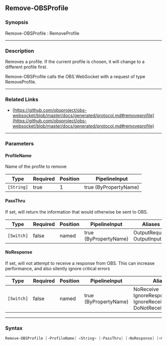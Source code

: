 Remove-OBSProfile
-----------------




### Synopsis
Remove-OBSProfile : RemoveProfile



---


### Description

Removes a profile. If the current profile is chosen, it will change to a different profile first.


Remove-OBSProfile calls the OBS WebSocket with a request of type RemoveProfile.



---


### Related Links
* [https://github.com/obsproject/obs-websocket/blob/master/docs/generated/protocol.md#removeprofile](https://github.com/obsproject/obs-websocket/blob/master/docs/generated/protocol.md#removeprofile)





---


### Parameters
#### **ProfileName**

Name of the profile to remove






|Type      |Required|Position|PipelineInput        |
|----------|--------|--------|---------------------|
|`[String]`|true    |1       |true (ByPropertyName)|



#### **PassThru**

If set, will return the information that would otherwise be sent to OBS.






|Type      |Required|Position|PipelineInput        |Aliases                      |
|----------|--------|--------|---------------------|-----------------------------|
|`[Switch]`|false   |named   |true (ByPropertyName)|OutputRequest<br/>OutputInput|



#### **NoResponse**

If set, will not attempt to receive a response from OBS.
This can increase performance, and also silently ignore critical errors






|Type      |Required|Position|PipelineInput        |Aliases                                                                |
|----------|--------|--------|---------------------|-----------------------------------------------------------------------|
|`[Switch]`|false   |named   |true (ByPropertyName)|NoReceive<br/>IgnoreResponse<br/>IgnoreReceive<br/>DoNotReceiveResponse|





---


### Syntax
```PowerShell
Remove-OBSProfile [-ProfileName] <String> [-PassThru] [-NoResponse] [<CommonParameters>]
```
